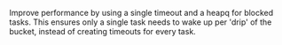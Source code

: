 Improve performance by using a single timeout and a heapq for blocked tasks.
This ensures only a single task needs to wake up per 'drip' of the bucket,
instead of creating timeouts for every task.
